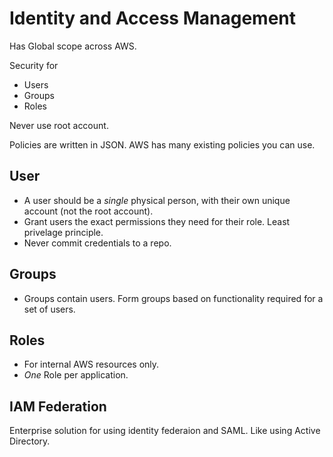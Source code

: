 # Identity and Access Management

Has Global scope across AWS.

Security for
* Users
* Groups
* Roles

Never use root account.

Policies are written in JSON. AWS has many existing policies you can use.

## User
* A user should be a *single* physical person, with their own unique account (not the root account). 
* Grant users the exact permissions they need for their role. Least privelage principle.
* Never commit credentials to a repo.


## Groups
* Groups contain users. Form groups based on functionality required for a set of users.

## Roles
* For internal AWS resources only.
* *One* Role per application.

## IAM Federation
Enterprise solution for using identity federaion and SAML. Like using Active Directory.


